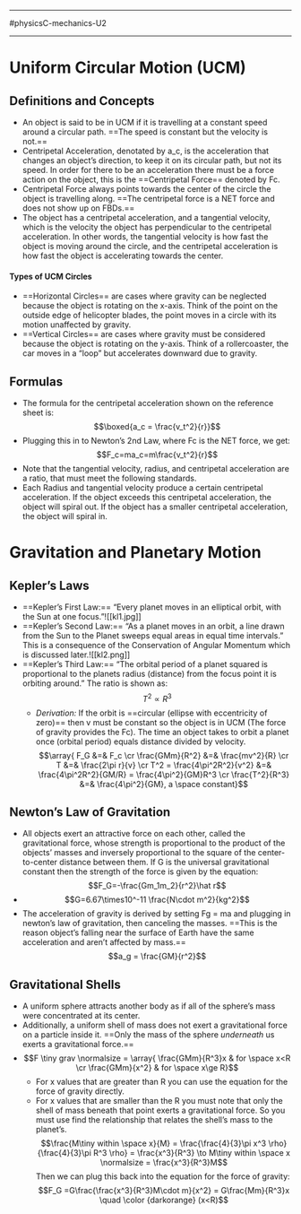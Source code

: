 ___________________
#physicsC-mechanics-U2
________________________
# Uniform Circular Motion (UCM)
## Definitions and Concepts
- An object is said to be in UCM if it is travelling at a constant speed around a circular path. ==The speed is constant but the velocity is not.==
- Centripetal Acceleration, denotated by a_c, is the acceleration that changes an object’s direction, to keep it on its circular path, but not its speed. In order for there to be an acceleration there must be a force action on the object, this is the ==Centripetal Force== denoted by Fc.
- Centripetal Force always points towards the center of the circle the object is travelling along. ==The centripetal force is a NET force and does not show up on FBDs.==
- The object has a centripetal acceleration, and a tangential velocity, which is the velocity the object has perpendicular to the centripetal acceleration. In other words, the tangential velocity is how fast the object is moving around the circle, and the centripetal acceleration is how fast the object is accelerating towards the center. 
#### Types of UCM Circles
- ==Horizontal Circles== are cases where gravity can be neglected because the object is rotating on the x-axis. Think of the point on the outside edge of helicopter blades, the point moves in a circle with its motion unaffected by gravity.
- ==Vertical Circles== are cases where gravity must be considered because the object is rotating on the y-axis. Think of a rollercoaster, the car moves in a “loop” but accelerates downward due to gravity.

## Formulas
- The formula for the centripetal acceleration shown on the reference sheet is: $$\boxed{a_c = \frac{v_t^2}{r}}$$
- Plugging this in to Newton’s 2nd Law, where Fc is the NET force, we get: $$F_c=ma_c=m\frac{v_t^2}{r}$$
- Note that the tangential velocity, radius, and centripetal acceleration are a ratio, that must meet the following standards.
- Each Radius and tangential velocity produce a certain centripetal acceleration. If the object exceeds this centripetal acceleration, the object will spiral out. If the object has a smaller centripetal acceleration, the object will spiral in.
# Gravitation and Planetary Motion
## Kepler’s Laws
- ==Kepler’s First Law:== “Every planet moves in an elliptical orbit, with the Sun at one focus.”![[kl1.jpg]]
- ==Kepler’s Second Law:== “As a planet moves in an orbit, a line drawn from the Sun to the Planet sweeps equal areas in equal time intervals.” This is a consequence of the Conservation of Angular Momentum which is discussed later.![[kl2.png]]
- ==Kepler’s Third Law:== “The orbital period of a planet squared is proportional to the planets radius (distance) from the focus point it is orbiting around.” The ratio is shown as: $$T^2 \propto R^3$$
	- *Derivation:* If the orbit is ==circular (ellipse with eccentricity of zero)== then v must be constant so the object is in UCM (The force of gravity provides the Fc). The time an object takes to orbit a planet once (orbital period) equals distance divided by velocity.$$\array{ F_G &=& F_c \cr \frac{GMm}{R^2} &=& \frac{mv^2}{R} \cr T &=& \frac{2\pi r}{v} \cr T^2 = \frac{4\pi^2R^2}{v^2} &=& \frac{4\pi^2R^2}{GM/R} = \frac{4\pi^2}{GM}R^3 \cr \frac{T^2}{R^3} &=& \frac{4\pi^2}{GM}, a \space constant}$$

## Newton’s Law of Gravitation
- All objects exert an attractive force on each other, called the gravitational force, whose strength is proportional to the product of the objects’ masses and inversely proportional to the square of the center-to-center distance between them. If G is the universal gravitational constant then the strength of the force is given by the equation: $$F_G=-\frac{Gm_1m_2}{r^2}\hat r$$
- $$G=6.67\times10^-11 \frac{N\cdot m^2}{kg^2}$$
- The acceleration of gravity is derived by setting Fg = ma and plugging in newton’s law of gravitation, then canceling the masses. ==This is the reason object’s falling near the surface of Earth have the same acceleration and aren’t affected by mass.== $$a_g = \frac{GM}{r^2}$$
## Gravitational Shells
- A uniform sphere attracts another body as if all of the sphere’s mass were concentrated at its center.
- Additionally, a uniform shell of mass does not exert a gravitational force on a particle inside it. ==Only the mass of the sphere *underneath* us exerts a gravitational force.==
- $$F \tiny grav \normalsize = \array{ \frac{GMm}{R^3}x & for \space x<R \cr \frac{GMm}{x^2} & for \space x\ge R}$$
	- For x values that are greater than R you can use the equation for the force of gravity directly.
	- For x values that are smaller than the R you must note that only the shell of mass beneath that point exerts a gravitational force. So you must use find the relationship that relates the shell’s mass to the planet’s. $$\frac{M\tiny within \space x}{M} = \frac{\frac{4}{3}\pi x^3 \rho}{\frac{4}{3}\pi R^3 \rho} = \frac{x^3}{R^3} \to M\tiny within \space x \normalsize = \frac{x^3}{R^3}M$$ Then we can plug this back into the equation for the force of gravity: $$F_G =G\frac{\frac{x^3}{R^3}M\cdot m}{x^2} = G\frac{Mm}{R^3}x \quad \color {darkorange} (x<R)$$